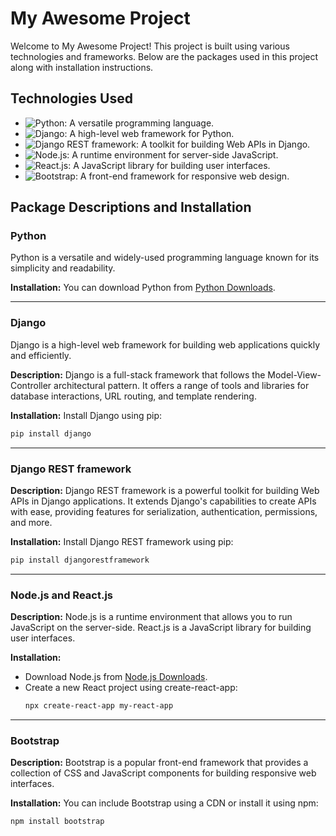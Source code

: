 


# My Awesome Project

Welcome to My Awesome Project! This project is built using various technologies and frameworks. Below are the packages used in this project along with installation instructions.

## Technologies Used

- ![Python](https://img.shields.io/badge/-Python-3776AB?style=flat-square&logo=python&logoColor=white): A versatile programming language.
- ![Django](https://img.shields.io/badge/-Django-092E20?style=flat-square&logo=django&logoColor=white): A high-level web framework for Python.
- ![Django REST framework](https://img.shields.io/badge/-Django%20REST%20framework-092E20?style=flat-square&logo=django&logoColor=white): A toolkit for building Web APIs in Django.
- ![Node.js](https://img.shields.io/badge/-Node.js-339933?style=flat-square&logo=node.js&logoColor=white): A runtime environment for server-side JavaScript.
- ![React.js](https://img.shields.io/badge/-React.js-61DAFB?style=flat-square&logo=react&logoColor=white): A JavaScript library for building user interfaces.
- ![Bootstrap](https://img.shields.io/badge/-Bootstrap-7952B3?style=flat-square&logo=bootstrap&logoColor=white): A front-end framework for responsive web design.

## Package Descriptions and Installation

### Python

Python is a versatile and widely-used programming language known for its simplicity and readability.

**Installation:**
You can download Python from [Python Downloads](https://www.python.org/downloads/).

---

### Django

Django is a high-level web framework for building web applications quickly and efficiently.

**Description:**
Django is a full-stack framework that follows the Model-View-Controller architectural pattern. It offers a range of tools and libraries for database interactions, URL routing, and template rendering.

**Installation:**
Install Django using pip:
```bash
pip install django
```

---

### Django REST framework

**Description:**
Django REST framework is a powerful toolkit for building Web APIs in Django applications. It extends Django's capabilities to create APIs with ease, providing features for serialization, authentication, permissions, and more.

**Installation:**
Install Django REST framework using pip:
```bash
pip install djangorestframework
```

---

### Node.js and React.js

**Description:**
Node.js is a runtime environment that allows you to run JavaScript on the server-side. React.js is a JavaScript library for building user interfaces.

**Installation:**
- Download Node.js from [Node.js Downloads](https://nodejs.org/en/download/).
- Create a new React project using create-react-app:
  ```bash
  npx create-react-app my-react-app
  ```

---

### Bootstrap

**Description:**
Bootstrap is a popular front-end framework that provides a collection of CSS and JavaScript components for building responsive web interfaces.

**Installation:**
You can include Bootstrap using a CDN or install it using npm:
```bash
npm install bootstrap
```

